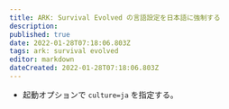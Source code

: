 ```yaml
---
title: ARK: Survival Evolved の言語設定を日本語に強制する
description: 
published: true
date: 2022-01-28T07:18:06.803Z
tags: ark: survival evolved
editor: markdown
dateCreated: 2022-01-28T07:18:06.803Z
---
```


* 起動オプションで `culture=ja` を指定する。